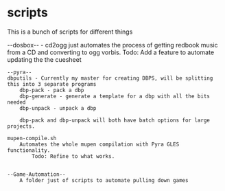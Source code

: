 # scripts

This is a bunch of scripts for different things

--dosbox-- - cd2ogg just automates the process of getting redbook music from a CD and converting to ogg vorbis. 
	Todo: Add a feature to automate updating the the cuesheet
	
	--pyra-- 
	dbputils - Currently my master for creating DBPS, will be splitting this into 3 separate programs
		dbp-pack - pack a dbp 
		dbp-generate - generate a template for a dbp with all the bits needed
		dbp-unpack - unpack a dbp
		
		dbp-pack and dbp-unpack will both have batch options for large projects.
		
	mupen-compile.sh
		Automates the whole mupen compilation with Pyra GLES functionality. 
			Todo: Refine to what works.
			
			
	--Game-Automation--
		A folder just of scripts to automate pulling down games
